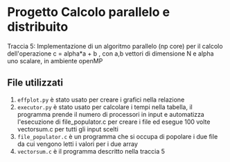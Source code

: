 # Progetto Calcolo parallelo e distribuito
Traccia 5: Implementazione di un algoritmo parallelo (np core) per il calcolo dell'operazione c = alpha*a + b , con a,b vettori di dimensione N e alpha uno scalare, in ambiente openMP

## File utilizzati
1. `effplot.py` è stato usato per creare i grafici nella relazione
2. `executor.py` è stato usato per calcolare i tempi nella tabella, il programma prende il numero di processori in input e automatizza l'esecuzione di file_populator.c per creare i file ed esegue 100 volte vectorsum.c per tutti gli input scelti
3. `file_populator.c` è un programma che si occupa di popolare i due file da cui vengono letti i valori per i due array
4. `vectorsum.c` è il programma descritto nella traccia 5
